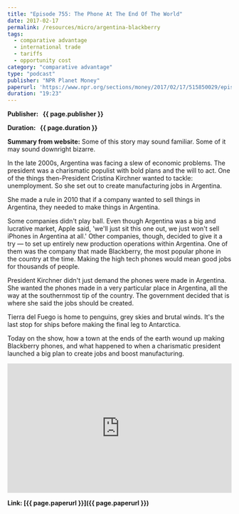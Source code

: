 ```yaml
---
title: "Episode 755: The Phone At The End Of The World"
date: 2017-02-17
permalink: /resources/micro/argentina-blackberry
tags:
  - comparative advantage
  - international trade
  - tariffs
  - opportunity cost
category: "comparative advantage"
type: "podcast"
publisher: "NPR Planet Money"
paperurl: 'https://www.npr.org/sections/money/2017/02/17/515850029/episode-755-the-phone-at-the-end-of-the-world'
duration: "19:23"
---
```


<!-- Google tag (gtag.js) -->
<script async src="https://www.googletagmanager.com/gtag/js?id=G-Q95WSVMDNZ"></script>
<script>
  window.dataLayer = window.dataLayer || [];
  function gtag(){dataLayer.push(arguments);}
  gtag('js', new Date());

  gtag('config', 'G-Q95WSVMDNZ');
</script>


**<span class="bold-podcast">Publisher: </span>&nbsp;<span class="text-podcast"> {{ page.publisher }}</span>**

**<span class="bold-podcast">Duration: </span>&nbsp;<span class="text-podcast"> {{ page.duration }}</span>**

**<span class="bold-podcast">Summary from website:</span>**
Some of this story may sound familiar. Some of it may sound downright bizarre.

In the late 2000s, Argentina was facing a slew of economic problems. The president was a charismatic populist with bold plans and the will to act. One of the things then-President Cristina Kirchner wanted to tackle: unemployment. So she set out to create manufacturing jobs in Argentina.

She made a rule in 2010 that if a company wanted to sell things in Argentina, they needed to make things in Argentina.

Some companies didn't play ball. Even though Argentina was a big and lucrative market, Apple said, 'we'll just sit this one out, we just won't sell iPhones in Argentina at all.' Other companies, though, decided to give it a try — to set up entirely new production operations within Argentina. One of them was the company that made Blackberry, the most popular phone in the country at the time. Making the high tech phones would mean good jobs for thousands of people.

President Kirchner didn't just demand the phones were made in Argentina. She wanted the phones made in a very particular place in Argentina, all the way at the southernmost tip of the country. The government decided that is where she said the jobs should be created.

Tierra del Fuego is home to penguins, grey skies and brutal winds. It's the last stop for ships before making the final leg to Antarctica.

Today on the show, how a town at the ends of the earth wound up making Blackberry phones, and what happened to when a charismatic president launched a big plan to create jobs and boost manufacturing.

<iframe src="https://www.npr.org/player/embed/515850029/515894351" width="100%" height="290" frameborder="0" scrolling="no" title="NPR embedded audio player"></iframe>


**<span class="small-podcast">Link:</span>&nbsp;<span class="links-podcast">[{{ page.paperurl }}]({{ page.paperurl }})</span>**
